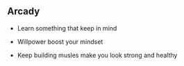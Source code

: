 ## Arcady ##

* Learn something that keep in mind 


* Willpower boost your mindset
* Keep building musles make you look strong and healthy




